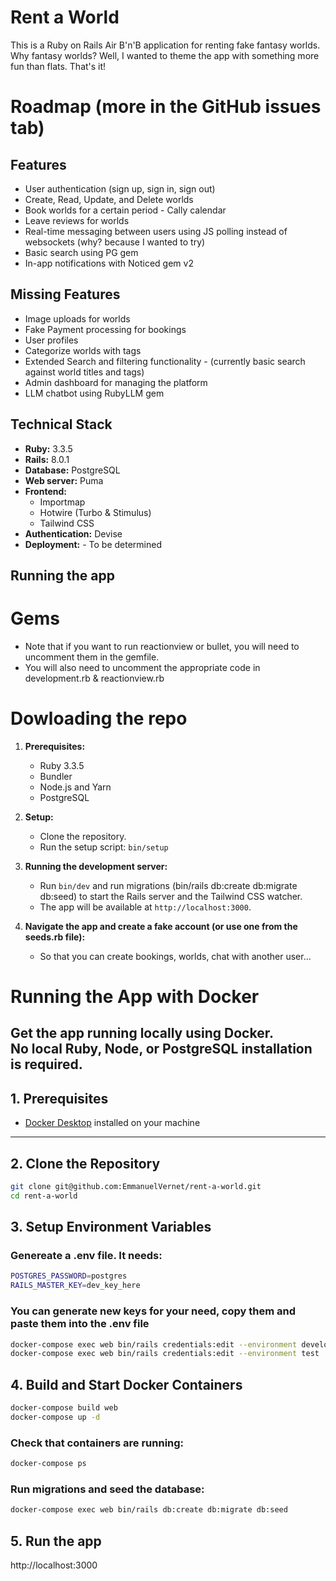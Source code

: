 # Rent a World

This is a Ruby on Rails Air B'n'B application for renting fake fantasy worlds.
Why fantasy worlds? Well, I wanted to theme the app with something more fun than flats. That's it!

# Roadmap (more in the GitHub issues tab)

## Features

*   User authentication (sign up, sign in, sign out)
*   Create, Read, Update, and Delete worlds
*   Book worlds for a certain period - Cally calendar
*   Leave reviews for worlds
*   Real-time messaging between users using JS polling instead of websockets (why? because I wanted to try)
*   Basic search using PG gem
*   In-app notifications with Noticed gem v2

## Missing Features

*   Image uploads for worlds
*   Fake Payment processing for bookings
*   User profiles
*   Categorize worlds with tags
*   Extended Search and filtering functionality - (currently basic search against world titles and tags)
*   Admin dashboard for managing the platform
*   LLM chatbot using RubyLLM gem

## Technical Stack

*   **Ruby:** 3.3.5
*   **Rails:** 8.0.1
*   **Database:** PostgreSQL
*   **Web server:** Puma
*   **Frontend:**
    *   Importmap
    *   Hotwire (Turbo & Stimulus)
    *   Tailwind CSS
*   **Authentication:** Devise
*   **Deployment:** - To be determined

## Running the app

# Gems
* Note that if you want to run reactionview or bullet, you will need to uncomment them in the gemfile.
* You will also need to uncomment the appropriate code in development.rb & reactionview.rb

# Dowloading the repo

1.  **Prerequisites:**
    *   Ruby 3.3.5
    *   Bundler
    *   Node.js and Yarn
    *   PostgreSQL

2.  **Setup:**
    *   Clone the repository.
    *   Run the setup script: `bin/setup`

3.  **Running the development server:**
    *   Run `bin/dev` and run migrations (bin/rails db:create db:migrate db:seed) to start the Rails server and the Tailwind CSS watcher.
    *   The app will be available at `http://localhost:3000`.

4.  **Navigate the app and create a fake account (or use one from the seeds.rb file):**
    *   So that you can create bookings, worlds, chat with another user...

# Running the App with Docker

Get the app running locally using Docker.  
No local Ruby, Node, or PostgreSQL installation is required.
---

## 1. Prerequisites

- [Docker Desktop](https://www.docker.com/products/docker-desktop) installed on your machine
---

## 2. Clone the Repository

```bash
git clone git@github.com:EmmanuelVernet/rent-a-world.git
cd rent-a-world
```
## 3. Setup Environment Variables
### Genereate a .env file. It needs:
```bash
POSTGRES_PASSWORD=postgres
RAILS_MASTER_KEY=dev_key_here
```
### You can generate new keys for your need, copy them and paste them into the .env file
```bash
docker-compose exec web bin/rails credentials:edit --environment development
docker-compose exec web bin/rails credentials:edit --environment test
```
## 4. Build and Start Docker Containers
```bash
docker-compose build web
docker-compose up -d
```
### Check that containers are running:
```bash
docker-compose ps
```
### Run migrations and seed the database:
```bash
docker-compose exec web bin/rails db:create db:migrate db:seed
```
## 5. Run the app
http://localhost:3000
